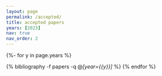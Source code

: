 ```yaml
---
layout: page
permalink: /accepted/
title: accepted papers
years: [2023]
nav: true
nav_order: 2
---
```

<!-- _pages/publications.md -->

<div class="publications">

{%- for y in page.years %}

<!--h2 class="year">{{y}}</h2-->

  {% bibliography -f papers -q @*[year={{y}}]* %}
{% endfor %}

</div>
